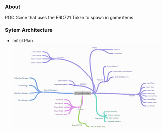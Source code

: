 ### About
POC Game that uses the ERC721 Token to spawn in game items

### Sytem Architecture
- Initial Plan <br/>
    ![Alt text](/Screenshots/1.PNG)
